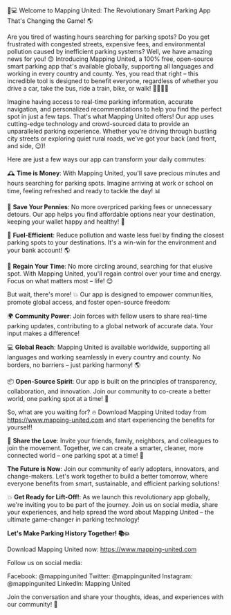 🚗💻 Welcome to Mapping United: The Revolutionary Smart Parking App That's Changing the Game! 🌎

Are you tired of wasting hours searching for parking spots? Do you get frustrated with congested streets, expensive fees, and environmental pollution caused by inefficient parking systems? Well, we have amazing news for you! 😊 Introducing Mapping United, a 100% free, open-source smart parking app that's available globally, supporting all languages and working in every country and county. Yes, you read that right – this incredible tool is designed to benefit everyone, regardless of whether you drive a car, take the bus, ride a train, bike, or walk! 🚴‍♀️🚌💨

Imagine having access to real-time parking information, accurate navigation, and personalized recommendations to help you find the perfect spot in just a few taps. That's what Mapping United offers! Our app uses cutting-edge technology and crowd-sourced data to provide an unparalleled parking experience. Whether you're driving through bustling city streets or exploring quiet rural roads, we've got your back (and front, and side, 😉)!

Here are just a few ways our app can transform your daily commutes:

🕰️ **Time is Money**: With Mapping United, you'll save precious minutes and hours searching for parking spots. Imagine arriving at work or school on time, feeling refreshed and ready to tackle the day! 📊

💸 **Save Your Pennies**: No more overpriced parking fees or unnecessary detours. Our app helps you find affordable options near your destination, keeping your wallet happy and healthy! 💸

🚗 **Fuel-Efficient**: Reduce pollution and waste less fuel by finding the closest parking spots to your destinations. It's a win-win for the environment and your bank account! 🌎

💪 **Regain Your Time**: No more circling around, searching for that elusive spot. With Mapping United, you'll regain control over your time and energy. Focus on what matters most – life! 😊

But wait, there's more! 💥 Our app is designed to empower communities, promote global access, and foster open-source freedom:

🌍 **Community Power**: Join forces with fellow users to share real-time parking updates, contributing to a global network of accurate data. Your input makes a difference!

💻 **Global Reach**: Mapping United is available worldwide, supporting all languages and working seamlessly in every country and county. No borders, no barriers – just parking harmony! 🌎

📦 **Open-Source Spirit**: Our app is built on the principles of transparency, collaboration, and innovation. Join our community to co-create a better world, one parking spot at a time! 🌟

So, what are you waiting for? 🔥 Download Mapping United today from https://www.mapping-united.com and start experiencing the benefits for yourself!

📨 **Share the Love**: Invite your friends, family, neighbors, and colleagues to join the movement. Together, we can create a smarter, cleaner, more connected world – one parking spot at a time! 🌈

**The Future is Now**: Join our community of early adopters, innovators, and change-makers. Let's work together to build a better tomorrow, where everyone benefits from smart, sustainable, and efficient parking solutions!

💥 **Get Ready for Lift-Off!**: As we launch this revolutionary app globally, we're inviting you to be part of the journey. Join us on social media, share your experiences, and help spread the word about Mapping United – the ultimate game-changer in parking technology!

**Let's Make Parking History Together! 📚💥**

Download Mapping United now: https://www.mapping-united.com

Follow us on social media:

Facebook: @mappingunited
Twitter: @mappingunited
Instagram: @mappingunited
LinkedIn: Mapping United

Join the conversation and share your thoughts, ideas, and experiences with our community! 💬